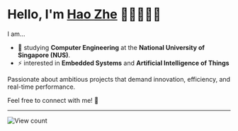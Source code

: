 # Hello, I'm <a rel="nofollow noopener noreferrer" target="_blank" href="https://www.linkedin.com/in/haozhelee/">Hao Zhe</a> 👋🏻🧑🏻‍💻

I am... 

- 🔭 studying **Computer Engineering** at the **National University of Singapore (NUS)**.
- ⚡ interested in **Embedded Systems** and **Artificial Intelligence of Things**

Passionate about ambitious projects that demand innovation, efficiency, and real-time performance.

Feel free to connect with me! 🤝

<hr/> 

<img alt="View count" src="https://komarev.com/ghpvc/?username=ehz0ah&color=green">
